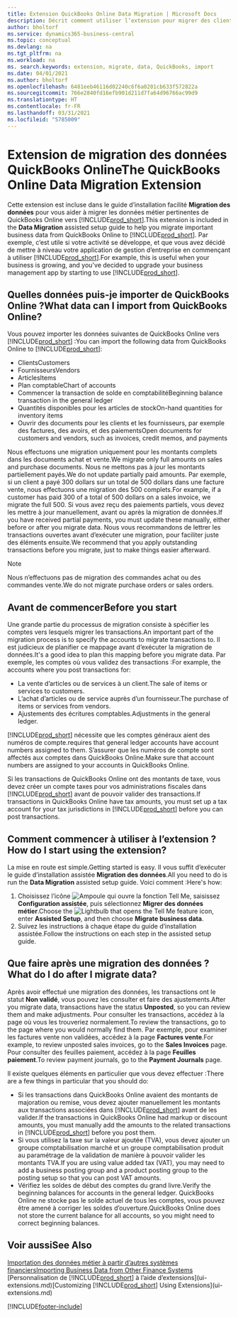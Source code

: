 ```yaml
---
title: Extension QuickBooks Online Data Migration | Microsoft Docs
description: Décrit comment utiliser l’extension pour migrer des clients, des fournisseurs, des articles, et des comptes de QuickBooks Online dans Business Central.
author: bholtorf
ms.service: dynamics365-business-central
ms.topic: conceptual
ms.devlang: na
ms.tgt_pltfrm: na
ms.workload: na
ms. search.keywords: extension, migrate, data, QuickBooks, import
ms.date: 04/01/2021
ms.author: bholtorf
ms.openlocfilehash: 6481eeb46116d02240c6f6a0201cb633f572822a
ms.sourcegitcommit: 766e2840fd16efb901d211d7fa64d96766ac99d9
ms.translationtype: HT
ms.contentlocale: fr-FR
ms.lasthandoff: 03/31/2021
ms.locfileid: "5785009"
---
```

# <a name="the-quickbooks-online-data-migration-extension"></a><span data-ttu-id="e9d57-103">Extension de migration des données QuickBooks Online</span><span class="sxs-lookup"><span data-stu-id="e9d57-103">The QuickBooks Online Data Migration Extension</span></span>

<span data-ttu-id="e9d57-104">Cette extension est incluse dans le guide d’installation facilité **Migration des données** pour vous aider à migrer les données métier pertinentes de QuickBooks Online vers [!INCLUDE[prod_short](includes/prod_short.md)].</span><span class="sxs-lookup"><span data-stu-id="e9d57-104">This extension is included in the **Data Migration** assisted setup guide to help you migrate important business data from QuickBooks Online to [!INCLUDE[prod_short](includes/prod_short.md)].</span></span> <span data-ttu-id="e9d57-105">Par exemple, c’est utile si votre activité se développe, et que vous avez décidé de mettre à niveau votre application de gestion d’entreprise en commençant à utiliser [!INCLUDE[prod_short](includes/prod_short.md)].</span><span class="sxs-lookup"><span data-stu-id="e9d57-105">For example, this is useful when your business is growing, and you've decided to upgrade your business management app by starting to use [!INCLUDE[prod_short](includes/prod_short.md)].</span></span>

## <a name="what-data-can-i-import-from-quickbooks-online"></a><span data-ttu-id="e9d57-106">Quelles données puis-je importer de QuickBooks Online ?</span><span class="sxs-lookup"><span data-stu-id="e9d57-106">What data can I import from QuickBooks Online?</span></span>

<span data-ttu-id="e9d57-107">Vous pouvez importer les données suivantes de QuickBooks Online vers [!INCLUDE[prod_short](includes/prod_short.md)] :</span><span class="sxs-lookup"><span data-stu-id="e9d57-107">You can import the following data from QuickBooks Online to [!INCLUDE[prod_short](includes/prod_short.md)]:</span></span>  

* <span data-ttu-id="e9d57-108">Clients</span><span class="sxs-lookup"><span data-stu-id="e9d57-108">Customers</span></span>
* <span data-ttu-id="e9d57-109">Fournisseurs</span><span class="sxs-lookup"><span data-stu-id="e9d57-109">Vendors</span></span>
* <span data-ttu-id="e9d57-110">Articles</span><span class="sxs-lookup"><span data-stu-id="e9d57-110">Items</span></span>
* <span data-ttu-id="e9d57-111">Plan comptable</span><span class="sxs-lookup"><span data-stu-id="e9d57-111">Chart of accounts</span></span>
* <span data-ttu-id="e9d57-112">Commencer la transaction de solde en comptabilité</span><span class="sxs-lookup"><span data-stu-id="e9d57-112">Beginning balance transaction in the general ledger</span></span>
* <span data-ttu-id="e9d57-113">Quantités disponibles pour les articles de stock</span><span class="sxs-lookup"><span data-stu-id="e9d57-113">On-hand quantities for inventory items</span></span>
* <span data-ttu-id="e9d57-114">Ouvrir des documents pour les clients et les fournisseurs, par exemple des factures, des avoirs, et des paiements</span><span class="sxs-lookup"><span data-stu-id="e9d57-114">Open documents for customers and vendors, such as invoices, credit memos, and payments</span></span>

<span data-ttu-id="e9d57-115">Nous effectuons une migration uniquement pour les montants complets dans les documents achat et vente.</span><span class="sxs-lookup"><span data-stu-id="e9d57-115">We migrate only full amounts on sales and purchase documents.</span></span> <span data-ttu-id="e9d57-116">Nous ne mettons pas à jour les montants partiellement payés.</span><span class="sxs-lookup"><span data-stu-id="e9d57-116">We do not update partially paid amounts.</span></span> <span data-ttu-id="e9d57-117">Par exemple, si un client a payé 300 dollars sur un total de 500 dollars dans une facture vente, nous effectuons une migration des 500 complets.</span><span class="sxs-lookup"><span data-stu-id="e9d57-117">For example, if a customer has paid 300 of a total of 500 dollars on a sales invoice, we migrate the full 500.</span></span> <span data-ttu-id="e9d57-118">Si vous avez reçu des paiements partiels, vous devez les mettre à jour manuellement, avant ou après la migration de données.</span><span class="sxs-lookup"><span data-stu-id="e9d57-118">If you have received partial payments, you must update these manually, either before or after you migrate data.</span></span> <span data-ttu-id="e9d57-119">Nous vous recommandons de lettrer les transactions ouvertes avant d’exécuter une migration, pour faciliter juste des éléments ensuite.</span><span class="sxs-lookup"><span data-stu-id="e9d57-119">We recommend that you apply outstanding transactions before you migrate, just to make things easier afterward.</span></span>

> [!NOTE]  
> <span data-ttu-id="e9d57-120">Nous n’effectuons pas de migration des commandes achat ou des commandes vente.</span><span class="sxs-lookup"><span data-stu-id="e9d57-120">We do not migrate purchase orders or sales orders.</span></span>

## <a name="before-you-start"></a><span data-ttu-id="e9d57-121">Avant de commencer</span><span class="sxs-lookup"><span data-stu-id="e9d57-121">Before you start</span></span>

<span data-ttu-id="e9d57-122">Une grande partie du processus de migration consiste à spécifier les comptes vers lesquels migrer les transactions.</span><span class="sxs-lookup"><span data-stu-id="e9d57-122">An important part of the migration process is to specify the accounts to migrate transactions to.</span></span> <span data-ttu-id="e9d57-123">Il est judicieux de planifier ce mappage avant d’exécuter la migration de données.</span><span class="sxs-lookup"><span data-stu-id="e9d57-123">It's a good idea to plan this mapping before you migrate data.</span></span> <span data-ttu-id="e9d57-124">Par exemple, les comptes où vous validez des transactions :</span><span class="sxs-lookup"><span data-stu-id="e9d57-124">For example, the accounts where you post transactions for:</span></span>  

* <span data-ttu-id="e9d57-125">La vente d’articles ou de services à un client.</span><span class="sxs-lookup"><span data-stu-id="e9d57-125">The sale of items or services to customers.</span></span>
* <span data-ttu-id="e9d57-126">L’achat d’articles ou de service auprès d’un fournisseur.</span><span class="sxs-lookup"><span data-stu-id="e9d57-126">The purchase of items or services from vendors.</span></span>  
* <span data-ttu-id="e9d57-127">Ajustements des écritures comptables.</span><span class="sxs-lookup"><span data-stu-id="e9d57-127">Adjustments in the general ledger.</span></span>  

[!INCLUDE[prod_short](includes/prod_short.md)] <span data-ttu-id="e9d57-128">nécessite que les comptes généraux aient des numéros de compte.</span><span class="sxs-lookup"><span data-stu-id="e9d57-128">requires that general ledger accounts have account numbers assigned to them.</span></span> <span data-ttu-id="e9d57-129">S’assurer que les numéros de compte sont affectés aux comptes dans QuickBooks Online.</span><span class="sxs-lookup"><span data-stu-id="e9d57-129">Make sure that account numbers are assigned to your accounts in QuickBooks Online.</span></span>

<span data-ttu-id="e9d57-130">Si les transactions de QuickBooks Online ont des montants de taxe, vous devez créer un compte taxes pour vos administrations fiscales dans [!INCLUDE[prod_short](includes/prod_short.md)] avant de pouvoir valider des transactions.</span><span class="sxs-lookup"><span data-stu-id="e9d57-130">If transactions in QuickBooks Online have tax amounts, you must set up a tax account for your tax jurisdictions in [!INCLUDE[prod_short](includes/prod_short.md)] before you can post transactions.</span></span>

## <a name="how-do-i-start-using-the-extension"></a><span data-ttu-id="e9d57-131">Comment commencer à utiliser à l’extension ?</span><span class="sxs-lookup"><span data-stu-id="e9d57-131">How do I start using the extension?</span></span>

<span data-ttu-id="e9d57-132">La mise en route est simple.</span><span class="sxs-lookup"><span data-stu-id="e9d57-132">Getting started is easy.</span></span> <span data-ttu-id="e9d57-133">Il vous suffit d’exécuter le guide d’installation assistée **Migration des données**.</span><span class="sxs-lookup"><span data-stu-id="e9d57-133">All you need to do is run the **Data Migration** assisted setup guide.</span></span> <span data-ttu-id="e9d57-134">Voici comment :</span><span class="sxs-lookup"><span data-stu-id="e9d57-134">Here's how:</span></span>

1. <span data-ttu-id="e9d57-135">Choisissez l’icône ![Ampoule qui ouvre la fonction Tell Me](media/ui-search/search_small.png "Dites-moi ce que vous voulez faire"), saisissez **Configuration assistée**, puis sélectionnez **Migrer des données métier**.</span><span class="sxs-lookup"><span data-stu-id="e9d57-135">Choose the ![Lightbulb that opens the Tell Me feature](media/ui-search/search_small.png "Tell me what you want to do") icon, enter **Assisted Setup**, and then choose **Migrate business data**.</span></span>
2. <span data-ttu-id="e9d57-136">Suivez les instructions à chaque étape du guide d’installation assistée.</span><span class="sxs-lookup"><span data-stu-id="e9d57-136">Follow the instructions on each step in the assisted setup guide.</span></span>

## <a name="what-do-i-do-after-i-migrate-data"></a><span data-ttu-id="e9d57-137">Que faire après une migration des données ?</span><span class="sxs-lookup"><span data-stu-id="e9d57-137">What do I do after I migrate data?</span></span>

<span data-ttu-id="e9d57-138">Après avoir effectué une migration des données, les transactions ont le statut **Non validé**, vous pouvez les consulter et faire des ajustements.</span><span class="sxs-lookup"><span data-stu-id="e9d57-138">After you migrate data, transactions have the status **Unposted**, so you can review them and make adjustments.</span></span> <span data-ttu-id="e9d57-139">Pour consulter les transactions, accédez à la page où vous les trouveriez normalement.</span><span class="sxs-lookup"><span data-stu-id="e9d57-139">To review the transactions, go to the page where you would normally find them.</span></span> <span data-ttu-id="e9d57-140">Par exemple, pour examiner les factures vente non validées, accédez à la page **Factures vente**.</span><span class="sxs-lookup"><span data-stu-id="e9d57-140">For example, to review unposted sales invoices, go to the **Sales Invoices** page.</span></span> <span data-ttu-id="e9d57-141">Pour consulter des feuilles paiement, accédez à la page **Feuilles paiement**.</span><span class="sxs-lookup"><span data-stu-id="e9d57-141">To review payment journals, go to the **Payment Journals** page.</span></span>  

<span data-ttu-id="e9d57-142">Il existe quelques éléments en particulier que vous devez effectuer :</span><span class="sxs-lookup"><span data-stu-id="e9d57-142">There are a few things in particular that you should do:</span></span>

* <span data-ttu-id="e9d57-143">Si les transactions dans QuickBooks Online avaient des montants de majoration ou remise, vous devez ajouter manuellement les montants aux transactions associées dans [!INCLUDE[prod_short](includes/prod_short.md)] avant de les valider.</span><span class="sxs-lookup"><span data-stu-id="e9d57-143">If the transactions in QuickBooks Online had markup or discount amounts, you must manually add the amounts to the related transactions in [!INCLUDE[prod_short](includes/prod_short.md)] before you post them.</span></span>
* <span data-ttu-id="e9d57-144">Si vous utilisez la taxe sur la valeur ajoutée (TVA), vous devez ajouter un groupe comptabilisation marché et un groupe comptabilisation produit au paramétrage de la validation de manière à pouvoir valider les montants TVA.</span><span class="sxs-lookup"><span data-stu-id="e9d57-144">If you are using value added tax (VAT), you may need to add a business posting group and a product posting group to the posting setup so that you can post VAT amounts.</span></span>
* <span data-ttu-id="e9d57-145">Vérifiez les soldes de début des comptes du grand livre.</span><span class="sxs-lookup"><span data-stu-id="e9d57-145">Verify the beginning balances for accounts in the general ledger.</span></span> <span data-ttu-id="e9d57-146">QuickBooks Online ne stocke pas le solde actuel de tous les comptes, vous pouvez être amené à corriger les soldes d’ouverture.</span><span class="sxs-lookup"><span data-stu-id="e9d57-146">QuickBooks Online does not store the current balance for all accounts, so you might need to correct beginning balances.</span></span>

## <a name="see-also"></a><span data-ttu-id="e9d57-147">Voir aussi</span><span class="sxs-lookup"><span data-stu-id="e9d57-147">See Also</span></span>

[<span data-ttu-id="e9d57-148">Importation des données métier à partir d’autres systèmes financiers</span><span class="sxs-lookup"><span data-stu-id="e9d57-148">Importing Business Data from Other Finance Systems</span></span>](across-import-data-configuration-packages.md)  
<span data-ttu-id="e9d57-149">[Personnalisation de [!INCLUDE[prod_short](includes/prod_short.md)] à l’aide d’extensions](ui-extensions.md)</span><span class="sxs-lookup"><span data-stu-id="e9d57-149">[Customizing [!INCLUDE[prod_short](includes/prod_short.md)] Using Extensions](ui-extensions.md)</span></span>  


[!INCLUDE[footer-include](includes/footer-banner.md)]